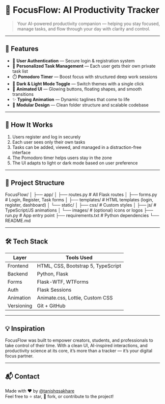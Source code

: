 # 🌟 FocusFlow: AI Productivity Tracker

> Your AI-powered productivity companion — helping you stay focused, manage tasks, and flow through your day with clarity and control.

---

## 🚀 Features

- 🔐 **User Authentication** — Secure login & registration system  
- 🧾 **Personalized Task Management** — Each user gets their own private task list  
- ⏱️ **Pomodoro Timer** — Boost focus with structured deep work sessions  
- 🌙 **Dark & Light Mode Toggle** — Switch themes with a single click  
- 🎨 **Animated UI** — Glowing buttons, floating shapes, and smooth transitions  
- ✨ **Typing Animation** — Dynamic taglines that come to life  
- 🧩 **Modular Design** — Clean folder structure and scalable codebase

---

## 👤 How It Works

1. Users register and log in securely  
2. Each user sees only their own tasks  
3. Tasks can be added, viewed, and managed in a distraction-free interface  
4. The Pomodoro timer helps users stay in the zone  
5. The UI adapts to light or dark mode based on user preference  

---

## 📁 Project Structure

FocusFlow/
│
├── app/
│   ├── routes.py         # All Flask routes
│   ├── forms.py          # Login, Register, Task forms
│   ├── templates/        # HTML templates (login, register, dashboard)
│   └── static/
│       ├── css/          # Custom styles
│       ├── js/           # TypeScript/JS animations
│       └── images/       # (optional) icons or logos
├── run.py                # App entry point
├── requirements.txt      # Python dependencies
└── README.md

---

## 🛠️ Tech Stack

| Layer      | Tools Used                                |
|------------|--------------------------------------------|
| Frontend   | HTML, CSS, Bootstrap 5, TypeScript         |
| Backend    | Python, Flask                              |
| Forms      | Flask-WTF, WTForms                         |
| Auth       | Flask Sessions                             |
| Animation  | Animate.css, Lottie, Custom CSS            |
| Versioning | Git + GitHub                               |

---

## 💡 Inspiration

FocusFlow was built to empower creators, students, and professionals to take control of their time. With a clean UI, AI-inspired interactions, and productivity science at its core, it’s more than a tracker — it’s your digital focus partner.

---

## 📬 Contact

Made with ❤️ by [@tanishqsakhare](https://github.com/tanishqsakhare)  
Feel free to ⭐ star, 🍴 fork, or contribute to the project!
